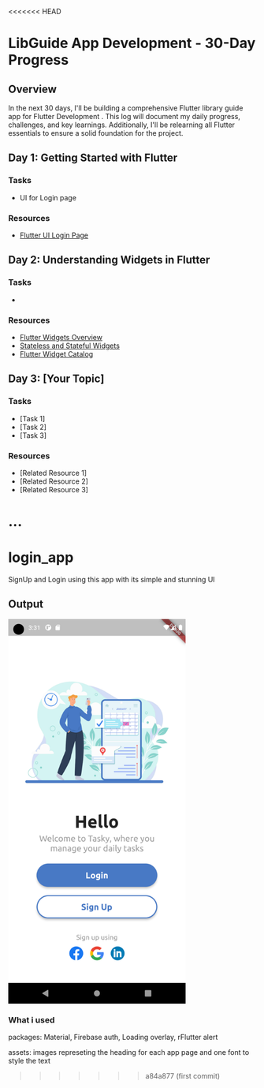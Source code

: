 <<<<<<< HEAD




# LibGuide App Development - 30-Day Progress

## Overview
In the next 30 days, I'll be building a comprehensive Flutter library guide app for Flutter Development . This log will document my daily progress, challenges, and key learnings. Additionally, I'll be relearning all Flutter essentials to ensure a solid foundation for the project.



## Day 1: Getting Started with Flutter

### Tasks
- UI for Login page 

### Resources
- [Flutter UI Login Page](https://dribbble.com/shots/22553132-Mobile-Login-Page)


## Day 2: Understanding Widgets in Flutter

### Tasks
- 

### Resources
- [Flutter Widgets Overview](https://flutter.dev/docs/development/ui/widgets)
- [Stateless and Stateful Widgets](https://flutter.dev/docs/development/ui/interactive#state)
- [Flutter Widget Catalog](https://flutter.dev/docs/development/ui/widgets)

## Day 3: [Your Topic]

### Tasks
- [Task 1]
- [Task 2]
- [Task 3]

### Resources
- [Related Resource 1]
- [Related Resource 2]
- [Related Resource 3]

...
=======
# login_app

SignUp and Login using this app with its simple and stunning UI

## Output

<img src="assets/images/login.png" alt="login_app" align="center" height="780" width="360">

### What i used

packages: Material, Firebase auth, Loading overlay, rFlutter alert

assets: images represeting the heading for each app page and one font to style the text
>>>>>>> a84a877 (first commit)
